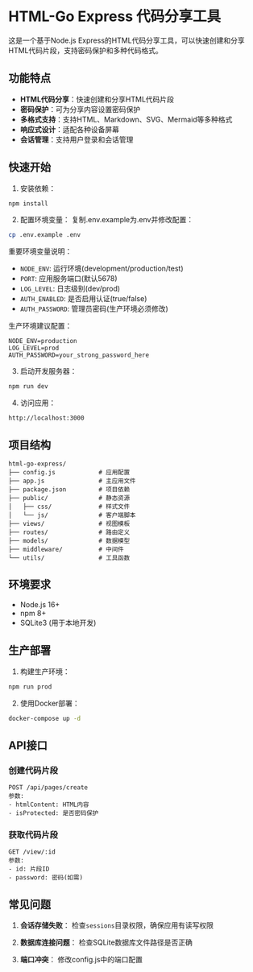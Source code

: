 # HTML-Go Express 代码分享工具

这是一个基于Node.js Express的HTML代码分享工具，可以快速创建和分享HTML代码片段，支持密码保护和多种代码格式。

## 功能特点

- **HTML代码分享**：快速创建和分享HTML代码片段
- **密码保护**：可为分享内容设置密码保护
- **多格式支持**：支持HTML、Markdown、SVG、Mermaid等多种格式
- **响应式设计**：适配各种设备屏幕
- **会话管理**：支持用户登录和会话管理

## 快速开始

1. 安装依赖：
```bash
npm install
```

2. 配置环境变量：
复制.env.example为.env并修改配置：
```bash
cp .env.example .env
```

   重要环境变量说明：
   - `NODE_ENV`: 运行环境(development/production/test)
   - `PORT`: 应用服务端口(默认5678)
   - `LOG_LEVEL`: 日志级别(dev/prod)
   - `AUTH_ENABLED`: 是否启用认证(true/false)
   - `AUTH_PASSWORD`: 管理员密码(生产环境必须修改)
   
   生产环境建议配置：
   ```env
   NODE_ENV=production
   LOG_LEVEL=prod
   AUTH_PASSWORD=your_strong_password_here
   ```

3. 启动开发服务器：
```bash
npm run dev
```

4. 访问应用：
```
http://localhost:3000
```

## 项目结构

```
html-go-express/
├── config.js            # 应用配置
├── app.js               # 主应用文件
├── package.json         # 项目依赖
├── public/              # 静态资源
│   ├── css/             # 样式文件
│   └── js/              # 客户端脚本
├── views/               # 视图模板
├── routes/              # 路由定义
├── models/              # 数据模型
├── middleware/          # 中间件
└── utils/               # 工具函数
```

## 环境要求

- Node.js 16+
- npm 8+
- SQLite3 (用于本地开发)

## 生产部署

1. 构建生产环境：
```bash
npm run prod
```

2. 使用Docker部署：
```bash
docker-compose up -d
```

## API接口

### 创建代码片段
```
POST /api/pages/create
参数:
- htmlContent: HTML内容
- isProtected: 是否密码保护
```

### 获取代码片段
```
GET /view/:id
参数:
- id: 片段ID
- password: 密码(如需)
```

## 常见问题

1. **会话存储失败**：
   检查`sessions`目录权限，确保应用有读写权限

2. **数据库连接问题**：
   检查SQLite数据库文件路径是否正确

3. **端口冲突**：
   修改config.js中的端口配置
